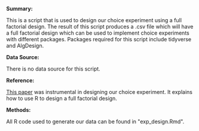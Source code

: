 **Summary:**

This is a script that is used to design our choice experiment using a full factorial design. The result of this script produces a .csv file which will have a full factorial design which can be used to implement choice experiments with different packages. Packages required for this script include tidyverse and AlgDesign.


**Data Source:**

There is no data source for this script. 
 
**Reference:**

[This paper](https://pdfs.semanticscholar.org/b0fb/05e51e02d4eda914888ae0590dd65b45ff9a.pdf) was instrumental in designing our choice experiment. It explains how to use R to design a full factorial design. 
 
**Methods:**

All R code used to generate our data can be found in "exp_design.Rmd". 
